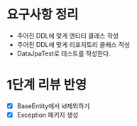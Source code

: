 # 요구사항 정리
  - 주어진 DDL에 맞게 엔티티 클래스 작성
  - 주어진 DDL에 맞게 리포지토리 클래스 작성
  - DataJpaTest로 테스트를 작성한다.

# 1단계 리뷰 반영
  - [X] BaseEntity에서 id제외하기
  - [X] Exception 패키지 생성 
